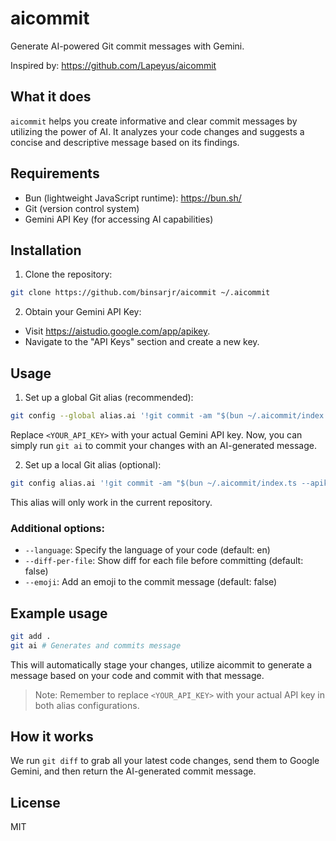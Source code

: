 # aicommit

Generate AI-powered Git commit messages with Gemini.

Inspired by: https://github.com/Lapeyus/aicommit

## What it does

`aicommit` helps you create informative and clear commit messages by utilizing the power of AI. It analyzes your code changes and suggests a concise and descriptive message based on its findings.

## Requirements

- Bun (lightweight JavaScript runtime): https://bun.sh/
- Git (version control system)
- Gemini API Key (for accessing AI capabilities)

## Installation

1. Clone the repository:

```bash
git clone https://github.com/binsarjr/aicommit ~/.aicommit
```

2. Obtain your Gemini API Key:

- Visit https://aistudio.google.com/app/apikey.
- Navigate to the "API Keys" section and create a new key.

## Usage

1. Set up a global Git alias (recommended):

```bash
git config --global alias.ai '!git commit -am "$(bun ~/.aicommit/index.ts --apikey <YOUR_API_KEY>)"'
```

Replace `<YOUR_API_KEY>` with your actual Gemini API key. Now, you can simply run `git ai` to commit your changes with an AI-generated message.

2. Set up a local Git alias (optional):

```bash
git config alias.ai '!git commit -am "$(bun ~/.aicommit/index.ts --apikey <YOUR_API_KEY>)"'
```

This alias will only work in the current repository.

### Additional options:

- `--language`: Specify the language of your code (default: en)
- `--diff-per-file`: Show diff for each file before committing (default: false)
- `--emoji`: Add an emoji to the commit message (default: false)

## Example usage

```bash
git add .
git ai # Generates and commits message
```

This will automatically stage your changes, utilize aicommit to generate a message based on your code and commit with that message.

> Note: Remember to replace `<YOUR_API_KEY>` with your actual API key in both alias configurations.

## How it works

We run `git diff` to grab all your latest code changes, send them to Google Gemini, and then return the AI-generated commit message.

## License

MIT
